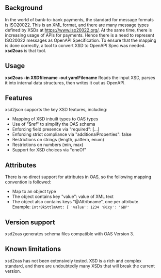 ## Background
In the world of bank-to-bank payments, the standard for message formats is ISO20022. This is an XML format, and there are many message types defined by XSDs at https://www.iso20022.org/. At the same time, there is increasing usage of APIs for payments. Hence there is a need to represent ISO20022 messages as OpenAPI Specification. To ensure that the mapping is done correctly, a tool to convert XSD to OpenAPI Spec was needed. **xsd2oas** is that tool.
## Usage
**xsd2oas -in XSDfilename -out yamlFilename**
Reads the input XSD, parses it into internal data structures, then writes it out as OpenAPI.
## Features
xsd2json supports the key XSD features, including:
- Mapping of XSD inbuilt types to OAS types
- Use of "$ref" to simplify the OAS schema
- Enforcing field presence via "required": [...]
- Enforcing strict compliance via "additionalProperties": false
- Restrictions on strings (length, pattern, enum)
- Restrictions on numbers (min, max)
- Support for XSD choices via "oneOf"
## Attributes
There is no direct support for attributes in OAS, so the following mapping convention is followed:
- Map to an object type
- The object contains key "value": value of XML text
- The object also contains keys "@Attribname", one per attribute.
Example:
`
IntrBkSttlmAmt: {
   'value': 1234
   '@Ccy': 'GBP'
`
## Version support
xsd2oas generates schema files compatible with OAS Version 3.
## Known limitations
xsd2oas has not been extensively tested. XSD is a rich and complex standard, and there are undoubtedly many XSDs that will break the current version.
